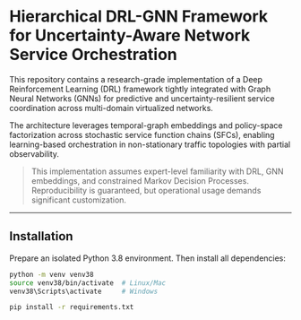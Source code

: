 # Hierarchical DRL-GNN Framework for Uncertainty-Aware Network Service Orchestration

This repository contains a research-grade implementation of a Deep Reinforcement Learning (DRL) framework tightly integrated with Graph Neural Networks (GNNs) for predictive and uncertainty-resilient service coordination across multi-domain virtualized networks.

The architecture leverages temporal-graph embeddings and policy-space factorization across stochastic service function chains (SFCs), enabling learning-based orchestration in non-stationary traffic topologies with partial observability.

> This implementation assumes expert-level familiarity with DRL, GNN embeddings, and constrained Markov Decision Processes. Reproducibility is guaranteed, but operational usage demands significant customization.

---

## Installation

Prepare an isolated Python 3.8 environment. Then install all dependencies:

```bash
python -m venv venv38
source venv38/bin/activate  # Linux/Mac
venv38\Scripts\activate     # Windows

pip install -r requirements.txt
